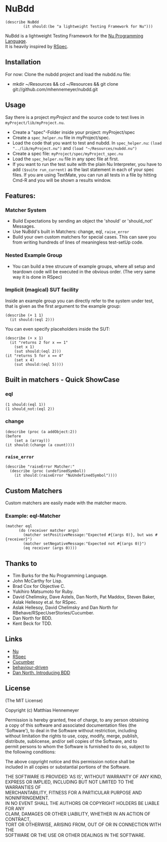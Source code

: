 # NuBdd

    (describe NuBdd
			(it should:(be "a lightweight Testing Framework for Nu")))

NuBdd is a lightweight Testing Framework for the [Nu Programming Language](http://programming.nu).   
It is heavily inspired by [RSpec](http://rspec.info).


## Installation

For now: Clone the nubdd project and load the nubdd.nu file:

* mkdir ~/Resources && cd ~/Resources && git clone git://github.com/mhennemeyer/nubdd.git
  

## Usage

Say there is a project _myProject_ and the source code to test lives in `myProject/lib/myProject.nu`.

* Create a "spec"-Folder inside your project: myProject/spec
* Create a `spec_helper.nu` file in myProject/spec.
* Load the code that you want to test and nubdd. In `spec_helper.nu`: `(load "../lib/myProject.nu")` and `(load "~/Resources/nubdd.nu")`
* Create a spec file: `myProject/spec/myProject_spec.nu`
* Load the `spec_helper.nu` file in any spec file at first.
* If you want to run the test suite with the plain Nu Interpreter, 
  you have to add `($suite run_current)` as the last statement in each of your spec files.
  If you are using TextMate, you can run all tests in a file 
  by hitting Cmd-R and you will be shown a results window.


## Features:

### Matcher System

* Build Expectations by sending an object the 'should' or 'should_not' Messages.
* Use NuBdd's built in Matchers: change, eql, `raise_error`
* Build your own custom matchers for special cases. This can save you   
  from writing hundreds of lines of meaningless test-setUp code.

### Nested Example Group

* You can build a tree strucure of example groups, where all setup and teardown code will
  be executed in the obvious order. (The very same way it is done in RSpec)

### Implicit (magical) SUT facility

Inside an example group you can directly refer to the system under test, that is
given as the first argument to the example group: 

	(describe (+ 1 1)
	  (it should:(eql 2)))
	
You can even specify placeholders inside the SUT:

	(describe (+ x 1)
	  (it "returns 2 for x == 1"
	    (set x 1)
	    (sut should:(eql 2)))
    (it "returns 5 for x == 4"
	    (set x 4)
	    (sut should:(eql 5))))

## Built in matchers - Quick ShowCase

### eql 

	(1 should:(eql 1))
	(1 should_not:(eql 2))

### change

	(describe (proc (a addObject:2))
    (before 
	    (set a (array)))
    (it should:(change (a count))))

### `raise_error`

	(describe "raiseError Matcher:"
	  (describe (proc (undefinedSymbol))
	    (it should:(raiseError "NuUndefinedSymbol"))))

## Custom Matchers

Custom matchers are easily made with the matcher macro.

### Example: eql-Matcher

    (matcher eql
		  (do (receiver matcher args)
		    (matcher setPositiveMessage:"Expected #{(args 0)}, but was #{receiver}")
		    (matcher setNegativeMessage:"Expected not #{(args 0)}")
		    (eq receiver (args 0))))
      
## Thanks to

* Tim Burks for the Nu Programming Language.
* John McCarthy for Lisp.
* Brad Cox for Objective C.
* Yukihiro Matsumoto for Ruby.
* David Chelimsky, Dave Astels, Dan North, Pat Maddox, Steven Baker, Aslak Hellesoy et.al. for RSpec.
* Aslak Hellesoy, David Chelimsky and Dan North for RBehave/RSpecUserStories/Cucumber.
* Dan North for BDD.
* Kent Beck for TDD.

## Links

* [Nu](http://programming.nu)
* [RSpec](http://rspec.info)
* [Cucumber](http://cukes.info)
* [behaviour-driven](http://behaviour-driven.org/)
* [Dan North. Introducing BDD](http://dannorth.net/introducing-bdd)



## License

(The MIT License)

Copyright (c) Matthias Hennemeyer

Permission is hereby granted, free of charge, to any person obtaining   
a copy of this software and associated documentation files (the   
'Software'), to deal in the Software without restriction, including   
without limitation the rights to use, copy, modify, merge, publish,   
distribute, sublicense, and/or sell copies of the Software, and to   
permit persons to whom the Software is furnished to do so, subject to   
the following conditions:

The above copyright notice and this permission notice shall be   
included in all copies or substantial portions of the Software.

THE SOFTWARE IS PROVIDED 'AS IS', WITHOUT WARRANTY OF ANY KIND,   
EXPRESS OR IMPLIED, INCLUDING BUT NOT LIMITED TO THE WARRANTIES OF   
MERCHANTABILITY, FITNESS FOR A PARTICULAR PURPOSE AND NONINFRINGEMENT.   
IN NO EVENT SHALL THE AUTHORS OR COPYRIGHT HOLDERS BE LIABLE FOR ANY   
CLAIM, DAMAGES OR OTHER LIABILITY, WHETHER IN AN ACTION OF CONTRACT,   
TORT OR OTHERWISE, ARISING FROM, OUT OF OR IN CONNECTION WITH THE   
SOFTWARE OR THE USE OR OTHER DEALINGS IN THE SOFTWARE.